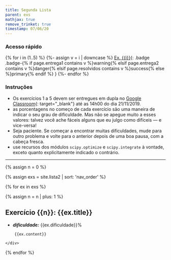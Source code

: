 ```yaml
---
title: Segunda Lista
parent: exs
mathjax: true
remove_trinket: true
timestamp: 07/06/20
---
```


### Acesso rápido
{% for i in (1..5) %}
{%- assign v = i | downcase %}
[Ex. {{i}}](#ex{{i}}){: .badge .badge-{% if page.entrega1 contains v %}warning{% elsif page.entrega2 contains v %}danger{% elsif page.resolvidos contains v %}success{% else %}primary{% endif %} }
{%- endfor %}

### Instruções
- Os exercícios 1 a 5 devem ser entregues em dupla no [Google Classroom](https://classroom.google.com){: target="\_blank"} até as 14h00 do dia 21/11/2019. 
- as porcentagens no começo de cada exercício são uma maneira de indicar o seu grau de dificuldade. Mas não se apegue muito a esses valores: talvez você ache fáceis alguns que eu julgo como difíceis &mdash; e vice-versa!
- Seja paciente. Se começar a encontrar muitas dificuldades, mude para outro problema e volte para o anterior depois de uma boa pausa, com a cabeça fresca.
- use recursos dos módulos `scipy.optimize` e `scipy.integrate` à vontade, exceto quanto explicitamente indicado o contrário.

---

{% assign n = 0 %}

{% assign exs = site.lista2 | sort: 'nav_order' %}

{% for ex in exs %}

{% assign n = n | plus: 1 %}

<div class="card mb-2">
    <a name="ex{{n}}"></a><h2 class="card-title alert alert-primary">Exercício {{n}}: {{ex.title}}</h2>
    <div class="card-body">
        <ul>
            <li><i><b>dificuldade:</b></i> {{ex.dificuldade}}%</li>
            <!-- <li><i><b>utiliza:</b></i> {% include grade-exs.html tags=ex.tags %}</li> -->
        </ul>

        {{ex.content}}

    </div>
</div>

{% endfor %}

